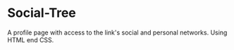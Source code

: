 # Social-Tree
A profile page with access to the link's social and personal networks. Using HTML end CSS.
